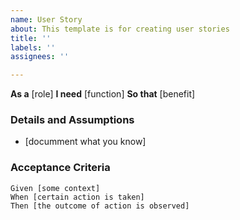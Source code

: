 ```yaml
---
name: User Story
about: This template is for creating user stories
title: ''
labels: ''
assignees: ''

---
```


**As a** [role]
**I need** [function]
**So that** [benefit]

### Details and Assumptions
* [documment what you know]

### Acceptance Criteria

```gherkin
Given [some context]
When [certain action is taken]
Then [the outcome of action is observed]
```
